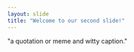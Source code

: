 ```yaml
---
layout: slide
title: "Welcome to our second slide!"
---
```

"a quotation or meme and witty caption."
